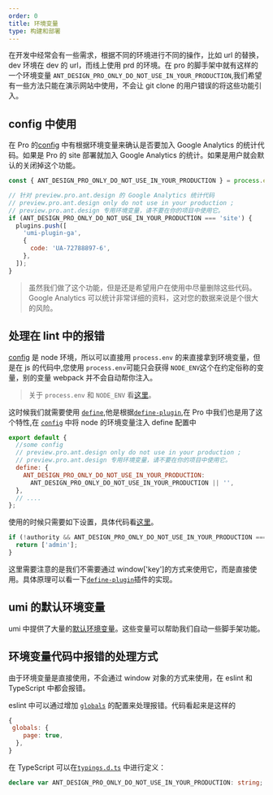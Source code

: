 ```yaml
---
order: 0
title: 环境变量
type: 构建和部署
---
```


在开发中经常会有一些需求，根据不同的环境进行不同的操作，比如 url 的替换，dev 环境在 dev 的 url，而线上使用 prd 的环境。在 pro 的脚手架中就有这样的一个环境变量 `ANT_DESIGN_PRO_ONLY_DO_NOT_USE_IN_YOUR_PRODUCTION`,我们希望有一些方法只能在演示网站中使用，不会让 git clone 的用户错误的将这些功能引入。

## config 中使用

在 Pro 的[config](https://github.com/ant-design/ant-design-pro/blob/fbeb545a0fd050e701924cba4b8889398e474525/config/config.js#L53) 中有根据环境变量来确认是否要加入 Google Analytics 的统计代码。如果是 Pro 的 site 部署就加入 Google Analytics 的统计。如果是用户就会默认的关闭掉这个功能。

```js
const { ANT_DESIGN_PRO_ONLY_DO_NOT_USE_IN_YOUR_PRODUCTION } = process.env;

// 针对 preview.pro.ant.design 的 Google Analytics 统计代码
// preview.pro.ant.design only do not use in your production ;
// preview.pro.ant.design 专用环境变量，请不要在你的项目中使用它。
if (ANT_DESIGN_PRO_ONLY_DO_NOT_USE_IN_YOUR_PRODUCTION === 'site') {
  plugins.push([
    'umi-plugin-ga',
    {
      code: 'UA-72788897-6',
    },
  ]);
}
```

> 虽然我们做了这个功能，但是还是希望用户在使用中尽量删除这些代码。 Google Analytics 可以统计非常详细的资料，这对您的数据来说是个很大的风险。

## 处理在 lint 中的报错

[config](https://github.com/ant-design/ant-design-pro/blob/fbeb545a0fd050e701924cba4b8889398e474525/config/config.js) 是 node 环境，所以可以直接用 `process.env` 的来直接拿到环境变量，但是在 js 的代码中,您使用 `process.env`可能只会获得 `NODE_ENV`这个在约定俗称的变量，别的变量 webpack 并不会自动帮你注入。

> 关于 `process.env` 和 `NODE_ENV` 看[这里](https://webpack.docschina.org/guides/production/#%E6%8C%87%E5%AE%9A-mode)。

这时候我们就需要使用 [`define`](https://umijs.org/zh/config/#define),他是根据[`define-plugin`](https://webpack.docschina.org/plugins/define-plugin/),在 Pro 中我们也是用了这个特性,在 [`config`](https://github.com/ant-design/ant-design-pro/blob/fbeb545a0fd050e701924cba4b8889398e474525/config/config.js#L65) 中将 node 的环境变量注入 define 配置中

```js
export default {
  //some config
  // preview.pro.ant.design only do not use in your production ;
  // preview.pro.ant.design 专用环境变量，请不要在你的项目中使用它。
  define: {
    ANT_DESIGN_PRO_ONLY_DO_NOT_USE_IN_YOUR_PRODUCTION:
      ANT_DESIGN_PRO_ONLY_DO_NOT_USE_IN_YOUR_PRODUCTION || '',
  },
  // ....
};
```

使用的时候只需要如下设置，具体代码看[这里](https://github.com/ant-design/ant-design-pro/blob/80ce8fe43746426abc054c1cf76b8f733f54b001/src/utils/authority.ts#L17)。

```js
if (!authority && ANT_DESIGN_PRO_ONLY_DO_NOT_USE_IN_YOUR_PRODUCTION === 'site') {
  return ['admin'];
}
```

这里需要注意的是我们不需要通过 window['key']的方式来使用它，而是直接使用。具体原理可以看一下[`define-plugin`](https://webpack.docschina.org/plugins/define-plugin/)插件的实现。

## umi 的默认环境变量

umi 中提供了大量的[默认环境变量](https://umijs.org/zh/guide/env-variables.html#%E5%A6%82%E4%BD%95%E9%85%8D%E7%BD%AE)。这些变量可以帮助我们自动一些脚手架功能。

## 环境变量代码中报错的处理方式

由于环境变量是直接使用，不会通过 window 对象的方式来使用，在 eslint 和 TypeScript 中都会报错。

eslint 中可以通过增加 [`globals`](https://eslint.org/docs/user-guide/configuring#specifying-globals) 的配置来处理报错。代码看起来是这样的

```js
{
 globals: {
    page: true,
  },
}
```

在 TypeScript 可以在[`typings.d.ts`](https://github.com/ant-design/ant-design-pro/blob/80ce8fe43746426abc054c1cf76b8f733f54b001/src/typings.d.ts#L18) 中进行定义：

```ts
declare var ANT_DESIGN_PRO_ONLY_DO_NOT_USE_IN_YOUR_PRODUCTION: string;
```

